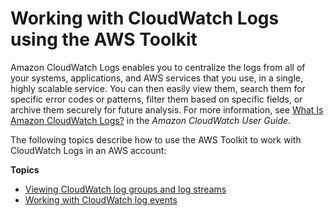 # Working with CloudWatch Logs using the AWS Toolkit<a name="cloudwatch-logs-toolkit"></a>

Amazon CloudWatch Logs enables you to centralize the logs from all of your systems, applications, and AWS services that you use, in a single, highly scalable service\. You can then easily view them, search them for specific error codes or patterns, filter them based on specific fields, or archive them securely for future analysis\. For more information, see [What Is Amazon CloudWatch Logs?](https://docs.aws.amazon.com/AmazonCloudWatch/latest/monitoring/WhatIsCloudWatchLogs.html) in the *Amazon CloudWatch User Guide*\.

The following topics describe how to use the AWS Toolkit to work with CloudWatch Logs in an AWS account:

**Topics**
+ [Viewing CloudWatch log groups and log streams](viewing-CloudWatch-logs.md)
+ [Working with CloudWatch log events](working-CloudWatch-log-events.md)